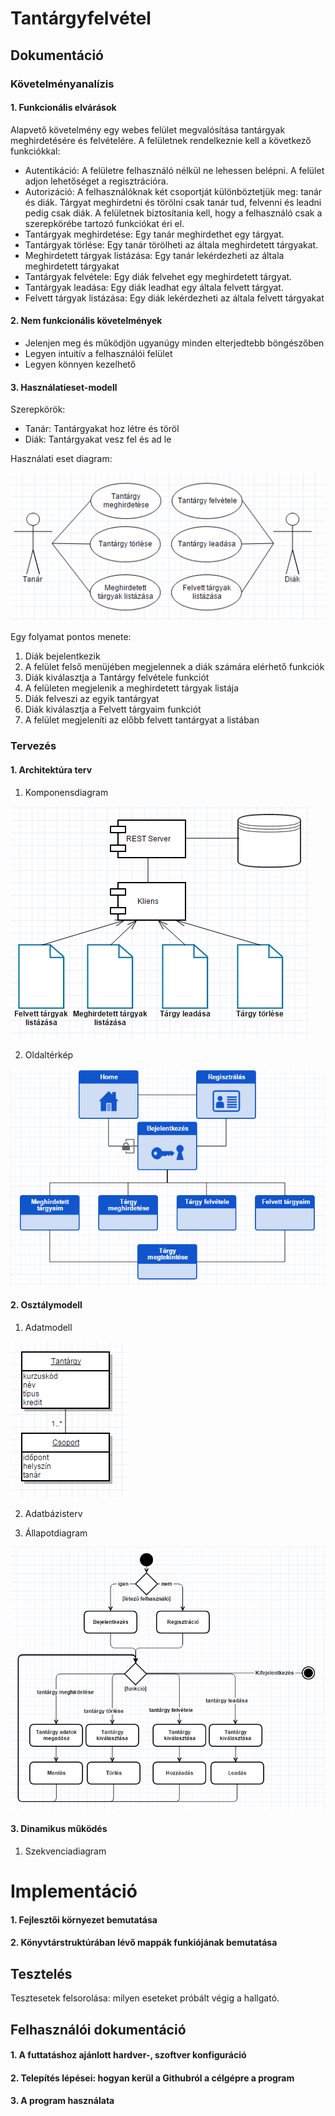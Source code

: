 # Tantárgyfelvétel

## Dokumentáció

### Követelményanalízis

#### 1. Funkcionális elvárások

Alapvető követelmény egy webes felület megvalósítása tantárgyak meghirdetésére és felvételére. A felületnek rendelkeznie kell a következő funkciókkal:

* Autentikáció:
A felületre felhasználó nélkül ne lehessen belépni. A felület adjon lehetőséget a regisztrációra.
* Autorizáció:
A felhasználóknak két csoportját különböztetjük meg: tanár és diák. Tárgyat meghirdetni és törölni csak tanár tud, felvenni és leadni pedig csak diák. A felületnek biztosítania kell, hogy a felhasználó csak a szerepkörébe tartozó funkciókat éri el.
* Tantárgyak meghirdetése:
Egy tanár meghirdethet egy tárgyat.
* Tantárgyak törlése:
Egy tanár törölheti az általa meghirdetett tárgyakat.
* Meghirdetett tárgyak listázása:
Egy tanár lekérdezheti az általa meghirdetett tárgyakat
* Tantárgyak felvétele:
Egy diák felvehet egy meghirdetett tárgyat.
* Tantárgyak leadása:
Egy diák leadhat egy általa felvett tárgyat.
* Felvett tárgyak listázása:
Egy diák lekérdezheti az általa felvett tárgyakat

#### 2. Nem funkcionális követelmények

* Jelenjen meg és működjön ugyanúgy minden elterjedtebb böngészőben
* Legyen intuitív a felhasználói felület
* Legyen könnyen kezelhető

#### 3. Használatieset-modell
    
Szerepkörök:

* Tanár:
Tantárgyakat hoz létre és töröl
* Diák:
Tantárgyakat vesz fel és ad le

Használati eset diagram:

![Használati eset diagram](images/usecase.PNG)

Egy folyamat pontos menete:

1. Diák bejelentkezik
2. A felület felső menüjében megjelennek a diák számára elérhető funkciók
3. Diák kiválasztja a Tantárgy felvétele funkciót
4. A felületen megjelenik a meghirdetett tárgyak listája
5. Diák felveszi az egyik tantárgyat
6. Diák kiválasztja a Felvett tárgyaim funkciót
7. A felület megjeleníti az előbb felvett tantárgyat a listában

### Tervezés

#### 1. Architektúra terv

1. Komponensdiagram
        
![Komponensdiagram](images/component.PNG)
        
2. Oldaltérkép
        
![Oldaltérkép](images/sitemap.PNG)

#### 2. Osztálymodell

1. Adatmodell

![Osztálydiagram](images/class.PNG)

2. Adatbázisterv

3. Állapotdiagram

![Állapotdiagram](images/activity.PNG)
    
#### 3. Dinamikus működés

1. Szekvenciadiagram

# Implementáció

#### 1. Fejlesztői környezet bemutatása

#### 2. Könyvtárstruktúrában lévő mappák funkiójának bemutatása

## Tesztelés

Tesztesetek felsorolása: milyen eseteket próbált végig a hallgató.

## Felhasználói dokumentáció

#### 1. A futtatáshoz ajánlott hardver-, szoftver konfiguráció

#### 2. Telepítés lépései: hogyan kerül a Githubról a célgépre a program

#### 3. A program használata
